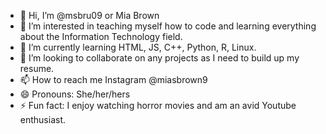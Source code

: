 - 👋 Hi, I’m @msbru09 or Mia Brown
- 👀 I’m interested in teaching myself how to code and learning everything about the Information Technology field.
- 🌱 I’m currently learning HTML, JS, C++, Python, R, Linux.
- 💞️ I’m looking to collaborate on any projects as I need to build up my resume.
- 📫 How to reach me Instagram @miasbrown9
- 😄 Pronouns: She/her/hers
- ⚡ Fun fact: I enjoy watching horror movies and am an avid Youtube enthusiast.

<!---
msbru09/msbru09 is a ✨ special ✨ repository because its `README.md` (this file) appears on your GitHub profile.
You can click the Preview link to take a look at your changes.
--->

